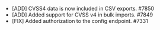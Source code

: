  * [ADD] CVSS4 data is now included in CSV exports. #7850
 * [ADD] Added support for CVSS v4 in bulk imports. #7849
 * [FIX] Added authorization to the config endpoint. #7331
